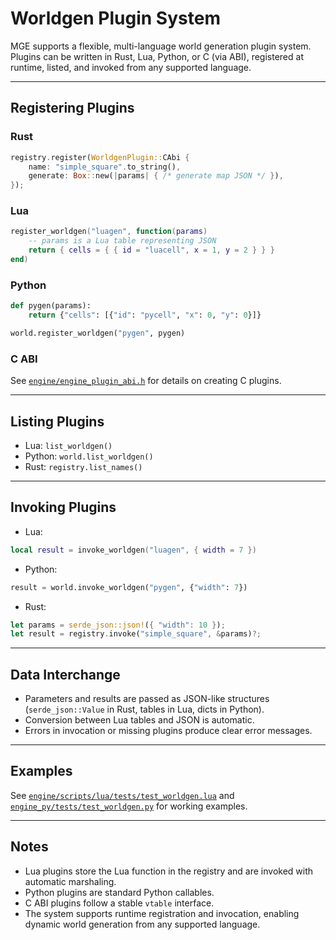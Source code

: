 # Worldgen Plugin System

MGE supports a flexible, multi-language world generation plugin system. Plugins can be written in Rust, Lua, Python, or C (via ABI), registered at runtime, listed, and invoked from any supported language.

---

## Registering Plugins

### Rust

```rust
registry.register(WorldgenPlugin::CAbi {
    name: "simple_square".to_string(),
    generate: Box::new(|params| { /* generate map JSON */ }),
});
```

### Lua

```lua
register_worldgen("luagen", function(params)
    -- params is a Lua table representing JSON
    return { cells = { { id = "luacell", x = 1, y = 2 } } }
end)
```

### Python

```python
def pygen(params):
    return {"cells": [{"id": "pycell", "x": 0, "y": 0}]}

world.register_worldgen("pygen", pygen)
```

### C ABI

See [`engine/engine_plugin_abi.h`](../engine/engine_plugin_abi.h) for details on creating C plugins.

---

## Listing Plugins

- Lua: `list_worldgen()`
- Python: `world.list_worldgen()`
- Rust: `registry.list_names()`

---

## Invoking Plugins

- Lua:

```lua
local result = invoke_worldgen("luagen", { width = 7 })
```

- Python:

```python
result = world.invoke_worldgen("pygen", {"width": 7})
```

- Rust:

```rust
let params = serde_json::json!({ "width": 10 });
let result = registry.invoke("simple_square", &params)?;
```

---

## Data Interchange

- Parameters and results are passed as JSON-like structures (`serde_json::Value` in Rust, tables in Lua, dicts in Python).
- Conversion between Lua tables and JSON is automatic.
- Errors in invocation or missing plugins produce clear error messages.

---

## Examples

See [`engine/scripts/lua/tests/test_worldgen.lua`](../engine/scripts/lua/tests/test_worldgen.lua) and [`engine_py/tests/test_worldgen.py`](../engine_py/tests/test_worldgen.py) for working examples.

---

## Notes

- Lua plugins store the Lua function in the registry and are invoked with automatic marshaling.
- Python plugins are standard Python callables.
- C ABI plugins follow a stable `vtable` interface.
- The system supports runtime registration and invocation, enabling dynamic world generation from any supported language.
